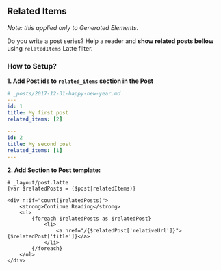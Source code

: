 ## Related Items

*Note: this applied only to Generated Elements.*

Do you write a post series? Help a reader and **show related posts bellow** using `relatedItems` Latte filter.


### How to Setup?

**1. Add Post ids to `related_items` section in the Post**

```yaml
# _posts/2017-12-31-happy-new-year.md
---
id: 1
title: My first post
related_items: [2]
```


```yaml
---
id: 2
title: My second post
related_items: [1]
---
```

**2. Add Section to Post template:**

```twig
# _layout/post.latte
{var $relatedPosts = ($post|relatedItems)}

<div n:if="count($relatedPosts)">
    <strong>Continue Reading</strong>
    <ul>
        {foreach $relatedPosts as $relatedPost}
            <li>
                <a href="/{$relatedPost['relativeUrl']}">{$relatedPost['title']}</a>
            </li>
        {/foreach}
    </ul>
</div>
```
